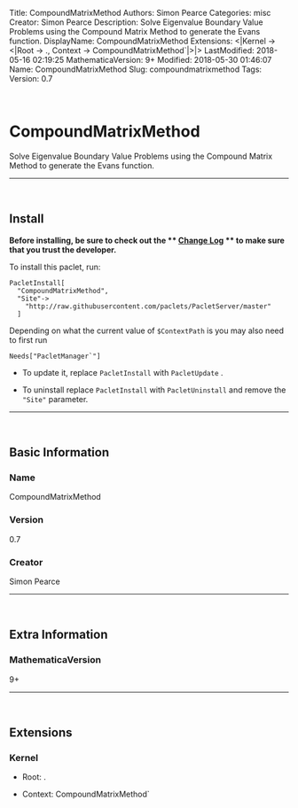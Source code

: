 Title: CompoundMatrixMethod
Authors: Simon Pearce
Categories: misc
Creator: Simon Pearce
Description: Solve Eigenvalue Boundary Value Problems using the Compound Matrix Method to generate the Evans function.
DisplayName: CompoundMatrixMethod
Extensions: <|Kernel -> <|Root -> ., Context -> CompoundMatrixMethod`|>|>
LastModified: 2018-05-16 02:19:25
MathematicaVersion: 9+
Modified: 2018-05-30 01:46:07
Name: CompoundMatrixMethod
Slug: compoundmatrixmethod
Tags: 
Version: 0.7

<a id="compoundmatrixmethod" style="width:0;height:0;margin:0;padding:0;">&zwnj;</a>

# CompoundMatrixMethod

Solve Eigenvalue Boundary Value Problems using the Compound Matrix Method to generate the Evans function.

---

<a id="install" style="width:0;height:0;margin:0;padding:0;">&zwnj;</a>

## Install

**Before installing, be sure to check out the ** **[Change Log](https://paclets.github.io/PacletServer/pages/log.html)** ** to make sure that you trust the developer.**

To install this paclet, run:

    PacletInstall[
      "CompoundMatrixMethod",
      "Site"->
        "http://raw.githubusercontent.com/paclets/PacletServer/master"
      ]

Depending on what the current value of  ```$ContextPath```  is you may also need to first run

    Needs["PacletManager`"]

* To update it, replace  ```PacletInstall```  with  ```PacletUpdate``` . 

* To uninstall replace  ```PacletInstall```  with  ```PacletUninstall```  and remove the  ```"Site"```  parameter.

---

<a id="basic-information" style="width:0;height:0;margin:0;padding:0;">&zwnj;</a>

## Basic Information

### Name

CompoundMatrixMethod

### Version

0.7

### Creator

Simon Pearce

---

<a id="extra-information" style="width:0;height:0;margin:0;padding:0;">&zwnj;</a>

## Extra Information

### MathematicaVersion

9+

---

<a id="extensions" style="width:0;height:0;margin:0;padding:0;">&zwnj;</a>

## Extensions

### Kernel

* Root: .

* Context: CompoundMatrixMethod`